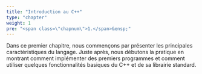 ```yaml
---
title: "Introduction au C++"
type: "chapter"
weight: 1
pre: "<span class=\"chapnum\">1.</span>&ensp;"
---
```


Dans ce premier chapitre, nous commençons par présenter les principales caractéristiques du langage.
Juste après, nous débutons la pratique en montrant comment implémenter des premiers programmes et comment utiliser quelques fonctionnalités basiques du C++ et de sa librairie standard.

